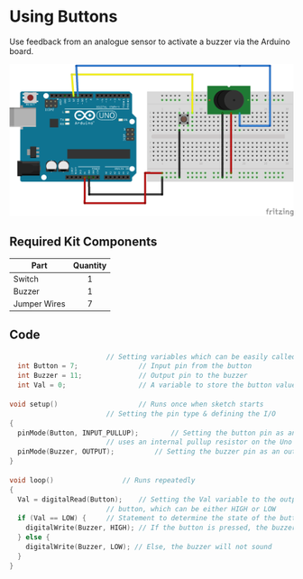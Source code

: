 # Using Buttons

Use feedback from an analogue sensor to activate a buzzer via the Arduino board.

![alt text](button-buzz.png "Using Buttons Circuit")

## Required Kit Components
| Part          | Quantity  	|
| ------------- |:-------------:|
| Switch	| 1 		|
| Buzzer	| 1		|
| Jumper Wires	| 7     	|

## Code
```cpp
						// Setting variables which can be easily called to later
  int Button = 7;				// Input pin from the button
  int Buzzer = 11;				// Output pin to the buzzer
  int Val = 0;					// A variable to store the button value

void setup()					// Runs once when sketch starts
						// Setting the pin type & defining the I/O
{
  pinMode(Button, INPUT_PULLUP);		// Setting the button pin as an input which
						// uses an internal pullup resistor on the Uno board
  pinMode(Buzzer, OUTPUT);			// Setting the buzzer pin as an output
}

void loop()					// Runs repeatedly
{
  Val = digitalRead(Button);	// Setting the Val variable to the output of the
						// button, which can be either HIGH or LOW
  if (Val == LOW) {		// Statement to determine the state of the button
    digitalWrite(Buzzer, HIGH); // If the button is pressed, the buzzer will sound
  } else {
    digitalWrite(Buzzer, LOW); // Else, the buzzer will not sound
  }
}
```
